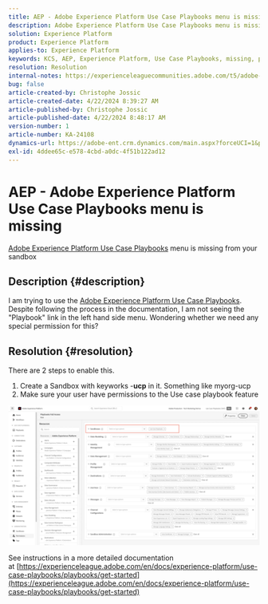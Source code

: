 ```yaml
---
title: AEP - Adobe Experience Platform Use Case Playbooks menu is missing
description: Adobe Experience Platform Use Case Playbooks menu is missing
solution: Experience Platform
product: Experience Platform
applies-to: Experience Platform
keywords: KCS, AEP, Experience Platform, Use Case Playbooks, missing, permissions
resolution: Resolution
internal-notes: https://experienceleaguecommunities.adobe.com/t5/adobe-experience-platform/use-case-playbooks-not-visible/td-p/667573
bug: false
article-created-by: Christophe Jossic
article-created-date: 4/22/2024 8:39:27 AM
article-published-by: Christophe Jossic
article-published-date: 4/22/2024 8:48:17 AM
version-number: 1
article-number: KA-24108
dynamics-url: https://adobe-ent.crm.dynamics.com/main.aspx?forceUCI=1&pagetype=entityrecord&etn=knowledgearticle&id=7a4933d2-8300-ef11-a1fe-6045bd006b25
exl-id: 4ddee65c-e578-4cbd-a0dc-4f51b122ad12
---
```

# AEP - Adobe Experience Platform Use Case Playbooks menu is missing


[Adobe Experience Platform Use Case Playbooks](https://experienceleague.adobe.com/en/docs/experience-platform/use-case-playbooks/playbooks/overview) menu is missing from your sandbox

## Description {#description}

I am trying to use the [Adobe Experience Platform Use Case Playbooks](https://experienceleague.adobe.com/en/docs/experience-platform/use-case-playbooks/playbooks/overview). Despite following the process in the documentation, I am not seeing the "Playbook" link in the left hand side menu. Wondering whether we need any special permission for this?

## Resolution {#resolution}


There are 2 steps to enable this.

1. Create a Sandbox with keyworks -<b>ucp</b> in it. Something like myorg-ucp
2. Make sure your user have permissions to the Use case playbook feature




![](assets/dae7e4cb-8400-ef11-a1fe-6045bd006b25.png)



See instructions in a more detailed documentation at [https://experienceleague.adobe.com/en/docs/experience-platform/use-case-playbooks/playbooks/get-started](https://experienceleague.adobe.com/en/docs/experience-platform/use-case-playbooks/playbooks/get-started)

